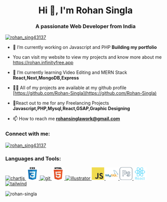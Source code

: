 
<h1 align="center">Hi 👋, I'm Rohan Singla</h1>
<h3 align="center">A passionate Web Developer from India</h3>

<p align="left"> <a href="https://twitter.com/rohan_sing43137" target="blank"><img src="https://img.shields.io/twitter/follow/rohan_sing43137?logo=twitter&style=for-the-badge" alt="rohan_sing43137" /></a> </p>

- 🔭 I’m currently working on Javascript and PHP **Building my portfolio**
  
- You can visit my website to view my projects and know more about me https://rohan.infinityfree.app

- 🌱 I’m currently learning Video Editing and MERN Stack **React,Next,MongoDB,Express**

- 👨‍💻 All of my projects are available at my github profile [https://github.com/Rohan-Singla](https://github.com/Rohan-Singla)

- 💬React out to me for any Freelancing Projects **Javascript,PHP,Mysql,React,GSAP,Graphic Designing**

- 📫 How to reach me **rohansinglawork@gmail.com**

<h3 align="left">Connect with me:</h3>
<p align="left">
<a href="https://twitter.com/rohan_sing43137" target="blank"><img align="center" src="https://raw.githubusercontent.com/rahuldkjain/github-profile-readme-generator/master/src/images/icons/Social/twitter.svg" alt="rohan_sing43137" height="30" width="40" /></a>
</p>

<h3 align="left">Languages and Tools:</h3>
<p align="left"> <a href="https://www.chartjs.org" target="_blank" rel="noreferrer"> <img src="https://www.chartjs.org/media/logo-title.svg" alt="chartjs" width="40" height="40"/> </a> <a href="https://www.w3schools.com/css/" target="_blank" rel="noreferrer"> <img src="https://raw.githubusercontent.com/devicons/devicon/master/icons/css3/css3-original-wordmark.svg" alt="css3" width="40" height="40"/> </a> <a href="https://git-scm.com/" target="_blank" rel="noreferrer"> <img src="https://www.vectorlogo.zone/logos/git-scm/git-scm-icon.svg" alt="git" width="40" height="40"/> </a> <a href="https://www.w3.org/html/" target="_blank" rel="noreferrer"> <img src="https://raw.githubusercontent.com/devicons/devicon/master/icons/html5/html5-original-wordmark.svg" alt="html5" width="40" height="40"/> </a> <a href="https://www.adobe.com/in/products/illustrator.html" target="_blank" rel="noreferrer"> <img src="https://www.vectorlogo.zone/logos/adobe_illustrator/adobe_illustrator-icon.svg" alt="illustrator" width="40" height="40"/> </a> <a href="https://developer.mozilla.org/en-US/docs/Web/JavaScript" target="_blank" rel="noreferrer"> <img src="https://raw.githubusercontent.com/devicons/devicon/master/icons/javascript/javascript-original.svg" alt="javascript" width="40" height="40"/> </a> <a href="https://www.mysql.com/" target="_blank" rel="noreferrer"> <img src="https://raw.githubusercontent.com/devicons/devicon/master/icons/mysql/mysql-original-wordmark.svg" alt="mysql" width="40" height="40"/> </a> <a href="https://www.photoshop.com/en" target="_blank" rel="noreferrer"> <img src="https://raw.githubusercontent.com/devicons/devicon/master/icons/photoshop/photoshop-line.svg" alt="photoshop" width="40" height="40"/> </a> <a href="https://reactjs.org/" target="_blank" rel="noreferrer"> <img src="https://raw.githubusercontent.com/devicons/devicon/master/icons/react/react-original-wordmark.svg" alt="react" width="40" height="40"/> </a> <a href="https://tailwindcss.com/" target="_blank" rel="noreferrer"> <img src="https://www.vectorlogo.zone/logos/tailwindcss/tailwindcss-icon.svg" alt="tailwind" width="40" height="40"/> </a> </p>

<p><img align="center" src="https://github-readme-stats.vercel.app/api/top-langs?username=rohan-singla&show_icons=true&locale=en&layout=compact" alt="rohan-singla" /></p>
